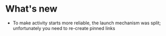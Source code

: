 # What's new

- To make activity starts more reliable, the launch mechanism was split; 
  unfortunately you need to re-create pinned links
